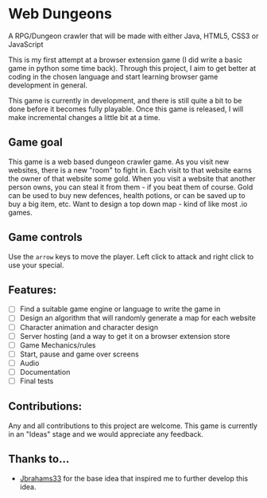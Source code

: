 # Web Dungeons


A RPG/Dungeon crawler that will be made with either Java, HTML5, CSS3 or JavaScript

This is my first attempt at a browser extension game (I did write a basic game in python some time back). Through this project, I aim to get better at coding in the chosen language and start learning browser game development in general.

This game is currently in development, and there is still quite a bit to be done before it becomes fully playable. Once this game is released, I will make incremental changes a little bit at a time.

## Game goal

This game is a web based dungeon crawler game. As you visit new websites, there is a new "room" to fight in. Each visit to that website earns the owner of that website some gold. When you visit a website that another person owns, you can steal it from them - if you beat them of course. Gold can be used to buy new defences, health potions, or can be saved up to buy a big item, etc. Want to design a top down map - kind of like most .io games.

## Game controls

Use the `arrow` keys to move the player. Left click to attack and right click to use your special. 

## Features:

- [ ] Find a suitable game engine or language to write the game in
- [ ] Design an algorithm that will randomly generate a map for each website
- [ ] Character animation and character design
- [ ] Server hosting (and a way to get it on a browser extension store
- [ ] Game Mechanics/rules
- [ ] Start, pause and game over screens
- [ ] Audio
- [ ] Documentation
- [ ] Final tests

## Contributions:

Any and all contributions to this project are welcome. This game is currently in an "Ideas" stage and we would appreciate any feedback.

## Thanks to...

- [Jbrahams33](https://www.reddit.com/r/gameideas/comments/go52bi/rpg_browser_extension_dungeon_crawl_through_the/) for the base idea that inspired me to further develop this idea.
